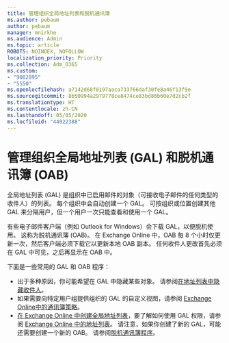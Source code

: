 ```yaml
---
title: 管理组织全局地址列表和脱机通讯簿
ms.author: pebaum
author: pebaum
manager: mnirkhe
ms.audience: Admin
ms.topic: article
ROBOTS: NOINDEX, NOFOLLOW
localization_priority: Priority
ms.collection: Adm_O365
ms.custom:
- "9002895"
- "5550"
ms.openlocfilehash: a7142d68f0197aaca733766daf30fe8a46f13f9e
ms.sourcegitcommit: 8b50994a2979778ce8474ce83bd86b60e7d2cb2f
ms.translationtype: HT
ms.contentlocale: zh-CN
ms.lasthandoff: 05/05/2020
ms.locfileid: "44022388"
---
```

# <a name="managing-organization-global-address-list-gal-and-offline-address-book-oab"></a>管理组织全局地址列表 (GAL) 和脱机通讯簿 (OAB)

全局地址列表 (GAL) 是组织中已启用邮件的对象（可接收电子邮件的任何类型的收件人）的列表。 每个组织中会自动创建一个 GAL。 可按组织或位置创建其他 GAL 来分隔用户，但一个用户一次只能查看和使用一个 GAL。

有些电子邮件客户端（例如 Outlook for Windows）会下载 GAL，以便脱机使用。 这称为脱机通讯簿 (OAB)。 在 Exchange Online 中，OAB 每 8 个小时仅更新一次，然后客户端必须下载它以更新本地 OAB 副本。 任何收件人更改首先必须在 GAL 中可见，之后再显示在 OAB 中。

下面是一些常用的 GAL 和 OAB 程序：

- 出于多种原因，你可能希望在 GAL 中隐藏某些对象。 请参阅[在地址列表中隐藏收件人](https://docs.microsoft.com/exchange/address-books/address-lists/manage-address-lists#hide-recipients-from-address-lists)。
- 如果需要向特定用户组提供组织的 GAL 的自定义视图，请参阅 [Exchange Online中的通讯簿策略](https://docs.microsoft.com/exchange/address-books/address-book-policies/address-book-policies)。
- [在 Exchange Online 中创建全局地址列表](https://docs.microsoft.com/exchange/address-books/address-lists/create-global-address-list)，要了解如何使用 GAL 权限，请参阅 [Exchange Online 中的地址列表](https://docs.microsoft.com/exchange/address-books/address-lists/address-lists)。 请注意，如果你创建了新的 GAL，可能还需要创建一个新的 OAB。 请参阅[脱机通讯簿程序](https://docs.microsoft.com/exchange/address-books/offline-address-books/offline-address-book-procedures)。
